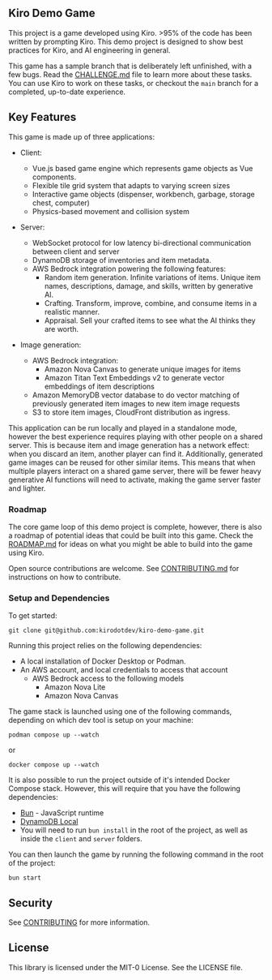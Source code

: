 ## Kiro Demo Game

This project is a game developed using Kiro. >95% of the code
has been written by prompting Kiro. This demo project is
designed to show best practices for Kiro, and AI engineering
in general.

This game has a sample branch that is deliberately left
unfinished, with a few bugs. Read the [CHALLENGE.md](CHALLENGE.md)
file to learn more about these tasks. You can use Kiro to work
on these tasks, or checkout the `main` branch for a completed,
up-to-date experience.

## Key Features

This game is made up of three applications:

- Client:
  * Vue.js based game engine which represents game objects as
    Vue components.
  * Flexible tile grid system that adapts to varying screen sizes
  * Interactive game objects (dispenser, workbench, garbage, storage chest, computer)
  * Physics-based movement and collision system
  
- Server:
  * WebSocket protocol for low latency bi-directional communication between client and server
  * DynamoDB storage of inventories and item metadata.
  * AWS Bedrock integration powering the following features:
     * Random item generation. Infinite variations of items. Unique item names,
       descriptions, damage, and skills, written by generative AI.
     * Crafting. Transform, improve, combine, and consume items in a
       realistic manner.
     * Appraisal. Sell your crafted items to see what the AI thinks
       they are worth.
  
- Image generation:
  * AWS Bedrock integration:
    * Amazon Nova Canvas to generate unique images for items
    * Amazon Titan Text Embeddings v2 to generate vector embeddings of item descriptions
  * Amazon MemoryDB vector database to do vector matching of previously generated item images to new item image requests
  * S3 to store item images, CloudFront distribution as ingress.

This application can be run locally and played in a standalone mode,
however the best experience requires playing with other people
on a shared server. This is because item and image generation has
a network effect: when you discard an item, another player can find it.
Additionally, generated game images can be reused for other
similar items. This means that when multiple players
interact on a shared game server, there will be fewer heavy
generative AI functions will need to activate, making the game
server faster and lighter.

### Roadmap

The core game loop of this demo project is complete, however, there is
also a roadmap of potential ideas that could be built into this game.
Check the [ROADMAP.md](ROADMAP.md) for ideas on what you might be
able to build into the game using Kiro. 

Open source contributions are welcome. See [CONTRIBUTING.md](CONTRIBUTING.md)
for instructions on how to contribute.

### Setup and Dependencies

To get started:

```
git clone git@github.com:kirodotdev/kiro-demo-game.git
```

Running this project relies on the following dependencies:

* A local installation of Docker Desktop or Podman.
* An AWS account, and local credentials to access that account
   - AWS Bedrock access to the following models
     - Amazon Nova Lite
     - Amazon Nova Canvas

The game stack is launched using one of the following commands, depending on
which dev tool is setup on your machine:

```
podman compose up --watch
```

or

```
docker compose up --watch
```

It is also possible to run the project outside of it's intended Docker Compose stack. However, this will require that you have the following dependencies:

* [Bun](https://bun.sh/) - JavaScript runtime
* [DynamoDB Local](https://docs.aws.amazon.com/amazondynamodb/latest/developerguide/DynamoDBLocal.html)
* You will need to run `bun install` in the root of the project, as well as inside the `client` and `server` folders.

You can then launch the game by running the following command in the root of the project:

```
bun start
```


## Security

See [CONTRIBUTING](CONTRIBUTING.md#security-issue-notifications) for more information.

## License

This library is licensed under the MIT-0 License. See the LICENSE file.

